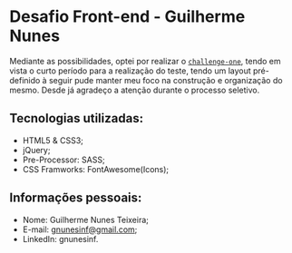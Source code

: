 # Desafio Front-end - Guilherme Nunes
Mediante as possibilidades, optei por realizar o [`challenge-one`](https://github.com/enext-wpp/challenges/tree/master/challenge-one), tendo em vista o curto período para a realização do teste, tendo um layout pré-definido à seguir pude manter meu foco na construção e organização do mesmo. Desde já agradeço a atenção durante o processo seletivo.

## Tecnologias utilizadas:
* HTML5 & CSS3;
* jQuery;
* Pre-Processor: SASS;
* CSS Framworks: FontAwesome(Icons);

## Informações pessoais:
* Nome: Guilherme Nunes Teixeira;
* E-mail: gnunesinf@gmail.com;
* LinkedIn: gnunesinf.
